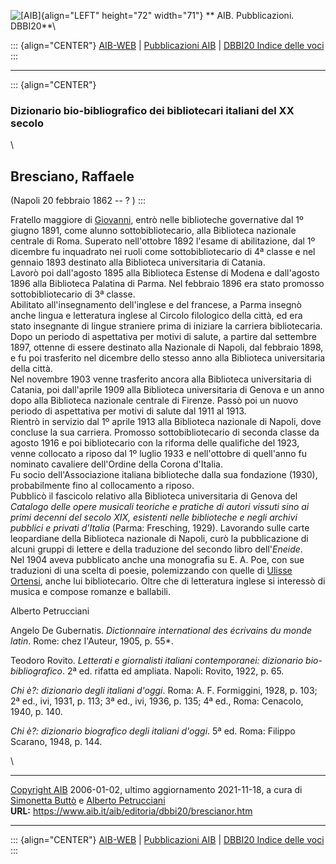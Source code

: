 ![\[AIB\]](/aib/wi/aibv72.gif){align="LEFT" height="72" width="71"}
** AIB. Pubblicazioni. DBBI20**\

::: {align="CENTER"}
[AIB-WEB](/) \| [Pubblicazioni AIB](/pubblicazioni/) \| [DBBI20 Indice
delle voci](dbbi20.htm)
:::

------------------------------------------------------------------------

::: {align="CENTER"}
### Dizionario bio-bibliografico dei bibliotecari italiani del XX secolo

\

## Bresciano, Raffaele

(Napoli 20 febbraio 1862 -- ? )
:::

Fratello maggiore di [Giovanni](bresciano.htm), entrò nelle biblioteche
governative dal 1º giugno 1891, come alunno sottobibliotecario, alla
Biblioteca nazionale centrale di Roma. Superato nell\'ottobre 1892
l\'esame di abilitazione, dal 1º dicembre fu inquadrato nei ruoli come
sottobibliotecario di 4ª classe e nel gennaio 1893 destinato alla
Biblioteca universitaria di Catania.\
Lavorò poi dall\'agosto 1895 alla Biblioteca Estense di Modena e
dall\'agosto 1896 alla Biblioteca Palatina di Parma. Nel febbraio 1896
era stato promosso sottobibliotecario di 3ª classe.\
Abilitato all\'insegnamento dell\'inglese e del francese, a Parma
insegnò anche lingua e letteratura inglese al Circolo filologico della
città, ed era stato insegnante di lingue straniere prima di iniziare la
carriera bibliotecaria.\
Dopo un periodo di aspettativa per motivi di salute, a partire dal
settembre 1897, ottenne di essere destinato alla Nazionale di Napoli,
dal febbraio 1898, e fu poi trasferito nel dicembre dello stesso anno
alla Biblioteca universitaria della città.\
Nel novembre 1903 venne trasferito ancora alla Biblioteca universitaria
di Catania, poi dall\'aprile 1909 alla Biblioteca universitaria di
Genova e un anno dopo alla Biblioteca nazionale centrale di Firenze.
Passò poi un nuovo periodo di aspettativa per motivi di salute dal 1911
al 1913.\
Rientrò in servizio dal 1º aprile 1913 alla Biblioteca nazionale di
Napoli, dove concluse la sua carriera. Promosso sottobibliotecario di
seconda classe da agosto 1916 e poi bibliotecario con la riforma delle
qualifiche del 1923, venne collocato a riposo dal 1º luglio 1933 e
nell\'ottobre di quell\'anno fu nominato cavaliere dell\'Ordine della
Corona d\'Italia.\
Fu socio dell\'Associazione italiana biblioteche dalla sua fondazione
(1930), probabilmente fino al collocamento a riposo.\
Pubblicò il fascicolo relativo alla Biblioteca universitaria di Genova
del *Catalogo delle opere musicali teoriche e pratiche di autori vissuti
sino ai primi decenni del secolo XIX, esistenti nelle biblioteche e
negli archivi pubblici e privati d\'Italia* (Parma: Fresching, 1929).
Lavorando sulle carte leopardiane della Biblioteca nazionale di Napoli,
curò la pubblicazione di alcuni gruppi di lettere e della traduzione del
secondo libro dell\'*Eneide*.\
Nel 1904 aveva pubblicato anche una monografia su E. A. Poe, con sue
traduzioni di una scelta di poesie, polemizzando con quelle di [Ulisse
Ortensi](ortensi.htm), anche lui bibliotecario. Oltre che di letteratura
inglese si interessò di musica e compose romanze e ballabili.

Alberto Petrucciani

Angelo De Gubernatis. *Dictionnaire international des écrivains du monde
latin*. Rome: chez l\'Auteur, 1905, p. 55\*.

Teodoro Rovito. *Letterati e giornalisti italiani contemporanei:
dizionario bio-bibliografico*. 2ª ed. rifatta ed ampliata. Napoli:
Rovito, 1922, p. 65.

*Chi è?: dizionario degli italiani d\'oggi*. Roma: A. F. Formiggini,
1928, p. 103; 2ª ed., ivi, 1931, p. 113; 3ª ed., ivi, 1936, p. 135; 4ª
ed., Roma: Cenacolo, 1940, p. 140.

*Chi è?: dizionario biografico degli italiani d\'oggi*. 5ª ed. Roma:
Filippo Scarano, 1948, p. 144.

\

------------------------------------------------------------------------

[Copyright AIB](/su-questo-sito/dichiarazione-di-copyright-aib-web/)
2006-01-02, ultimo aggiornamento 2021-11-18, a cura di [Simonetta
Buttò](/aib/redazione3.htm) e [Alberto
Petrucciani](/su-questo-sito/redazione-aib-web/)\
**URL:** https://www.aib.it/aib/editoria/dbbi20/brescianor.htm

------------------------------------------------------------------------

::: {align="CENTER"}
[AIB-WEB](/) \| [Pubblicazioni AIB](/pubblicazioni/) \| [DBBI20 Indice
delle voci](dbbi20.htm)
:::
